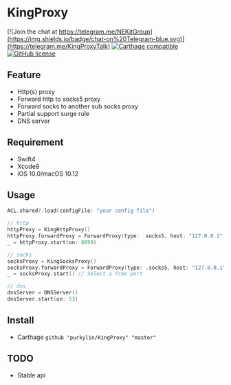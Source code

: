 # KingProxy

 [![Join the chat at https://telegram.me/NEKitGroup](https://img.shields.io/badge/chat-on%20Telegram-blue.svg)](https://telegram.me/KingProxyTalk)
 [![Carthage compatible](https://img.shields.io/badge/Carthage-compatible-4BC51D.svg?style=flat)](https://github.com/Carthage/Carthage) 
 [![GitHub license](https://img.shields.io/badge/license-BSD_3--Clause-blue.svg)](LICENSE.md)
 
## Feature
* Http(s) proxy
* Forward http to socks5 proxy
* Forward socks to another sub socks proxy
* Partial support surge rule
* DNS server
## Requirement
* Swift4
* Xcode9
* iOS 10.0/macOS 10.12
## Usage
```swift
ACL.shared?.load(configFile: "your config file")

// http
httpProxy = KingHttpProxy()
httpProxy.forwardProxy = ForwardProxy(type: .socks5, host: "127.0.0.1", port: 8899)
_ = httpProxy.start(on: 8899)

// socks
socksProxy = KingSocksProxy()
socksProxy.forwardProxy = ForwardProxy(type: .socks5, host: "127.0.0.1", port: 8899)
_ = socksProxy.start() // Select a free port

// dns
dnsServer = DNSServer()
dnsServer.start(on: 53)
```
## Install
* Carthage
`github "purkylin/KingProxy" "master"`
## TODO
* Stable api

